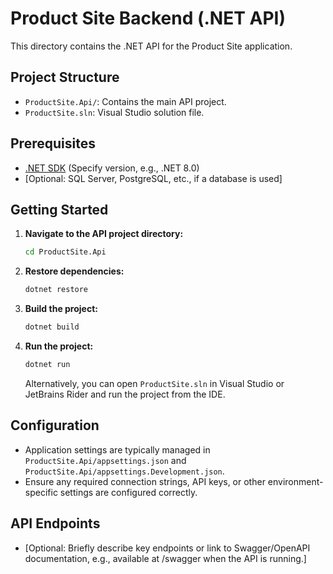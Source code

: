 # Product Site Backend (.NET API)

This directory contains the .NET API for the Product Site application.

## Project Structure

-   `ProductSite.Api/`: Contains the main API project.
-   `ProductSite.sln`: Visual Studio solution file.

## Prerequisites

-   [.NET SDK](https://dotnet.microsoft.com/download) (Specify version, e.g., .NET 8.0)
-   [Optional: SQL Server, PostgreSQL, etc., if a database is used]

## Getting Started

1.  **Navigate to the API project directory:**
    ```bash
    cd ProductSite.Api
    ```
2.  **Restore dependencies:**
    ```bash
    dotnet restore
    ```
3.  **Build the project:**
    ```bash
    dotnet build
    ```
4.  **Run the project:**
    ```bash
    dotnet run
    ```
    Alternatively, you can open `ProductSite.sln` in Visual Studio or JetBrains Rider and run the project from the IDE.

## Configuration

-   Application settings are typically managed in `ProductSite.Api/appsettings.json` and `ProductSite.Api/appsettings.Development.json`.
-   Ensure any required connection strings, API keys, or other environment-specific settings are configured correctly.

## API Endpoints

-   [Optional: Briefly describe key endpoints or link to Swagger/OpenAPI documentation, e.g., available at /swagger when the API is running.] 
